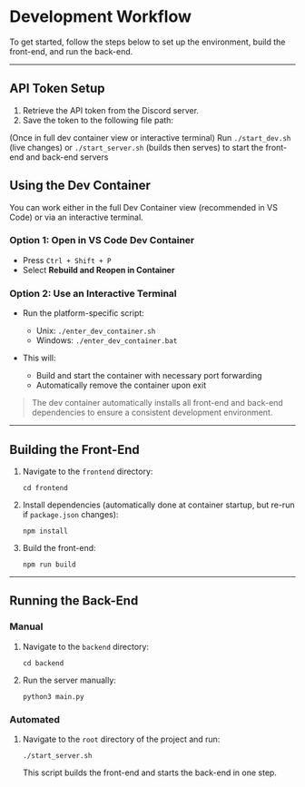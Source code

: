 # Development Workflow

To get started, follow the steps below to set up the environment, build the front-end, and run the back-end.

---

## API Token Setup

1. Retrieve the API token from the Discord server.
2. Save the token to the following file path:

(Once in full dev container view or interactive terminal)
Run `./start_dev.sh` (live changes) or `./start_server.sh` (builds then serves) to start the front-end and back-end servers

## Using the Dev Container

You can work either in the full Dev Container view (recommended in VS Code) or via an interactive terminal.

### Option 1: Open in VS Code Dev Container

* Press `Ctrl + Shift + P`
* Select **Rebuild and Reopen in Container**

### Option 2: Use an Interactive Terminal

* Run the platform-specific script:

  * Unix: `./enter_dev_container.sh`
  * Windows: `./enter_dev_container.bat`
* This will:

  * Build and start the container with necessary port forwarding
  * Automatically remove the container upon exit

> The dev container automatically installs all front-end and back-end dependencies to ensure a consistent development environment.

---

## Building the Front-End

1. Navigate to the `frontend` directory:

   ```
   cd frontend
   ```

2. Install dependencies (automatically done at container startup, but re-run if `package.json` changes):

   ```
   npm install
   ```
3. Build the front-end:

   ```
   npm run build
   ```

---

## Running the Back-End

### Manual 

1. Navigate to the `backend` directory:

   ```
   cd backend
   ```
2. Run the server manually:

   ```
   python3 main.py
   ```

### Automated

1. Navigate to the `root` directory of the project and run:
   ```
   ./start_server.sh
   ```

   This script builds the front-end and starts the back-end in one step.